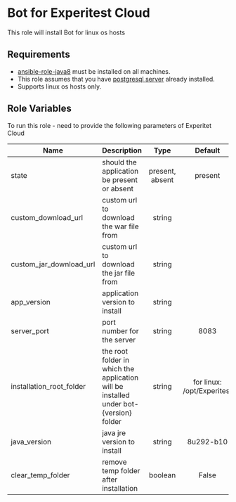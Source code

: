 Bot for Experitest Cloud
=========

This role will install Bot for linux os hosts

Requirements
------------
* [ansible-role-java8](https://github.com/ExperitestOfficial/ansible-role-java8) must be installed on all machines. <br>
* This role assumes that you have [postgresql server](https://github.com/ExperitestOfficial/ansible-role-postgresql-server) already installed. <br>
* Supports linux os hosts only.

Role Variables
--------------
To run this role - need to provide the following parameters of Experitet Cloud

| Name | Description | Type | Default | Required |
|------|-------------|:----:|:-----:|:-----:|
| state | should the application be present or absent | present, absent | present | no |
| custom_download_url | custom url to download the war file from | string |  | no |
| custom_jar_download_url | custom url to download the jar file from | string |  | no |
| app_version | application version to install | string |  | no |
| server_port | port number for the server | string | 8083 | no |
| installation_root_folder | the root folder in which the application will be installed under bot-{version} folder | string | for linux: /opt/Experitest | no |
| java_version | java jre version to install | string | 8u292-b10 | no |
| clear_temp_folder | remove temp folder after installation | boolean | False | no |

